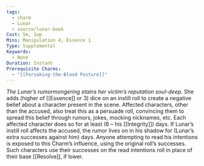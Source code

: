 ```yaml
---
tags:
  - charm
  - Lunar
  - source/lunar-book
Cost: 5m, 1wp
Mins: Manipulation 4, Essence 1
Type: Supplemental
Keywords:
  - None
Duration: Instant
Prerequisite Charms:
  - "[[Forsaking-the-Blood Posture]]"
---
```

*The Lunar’s rumormongering stains her victim’s reputation soul-deep.*
She adds (higher of [[Essence]] or 3) dice on an instill roll to create a negative belief about a character present in the scene. Affected characters, other than the accused, also treat this as a persuade roll, convincing them to spread this belief through rumors, jokes, mocking nicknames, etc. Each affected character does so for at least (6 – his [[Integrity]]) days. If Lunar’s instill roll affects the accused, the rumor lives on in his shadow for (Lunar’s extra successes against him) days. 
Anyone attempting to read his intentions is exposed to this Charm’s influence, using the original roll’s successes. Such characters use their successes on the read intentions roll in place of their base [[Resolve]], if lower.